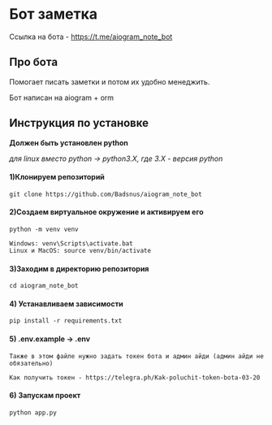# Бот заметка

Ссылка на бота - https://t.me/aiogram_note_bot

## Про бота

Помогает писать заметки и потом их удобно менеджить.

Бот написан на aiogram + orm


## Инструкция по установке

**Должен быть установлен python**

*для linux вместо python -> python3.X, где 3.X - версия python*

#### 1)Клонируем репозиторий

    git clone https://github.com/Badsnus/aiogram_note_bot

#### 2)Создаем виртуальное окружение и активируем его

    python -m venv venv

    Windows: venv\Scripts\activate.bat
    Linux и MacOS: source venv/bin/activate
    
#### 3)Заходим в директорию репозитория

    cd aiogram_note_bot

#### 4) Устанавливаем зависимости

    pip install -r requirements.txt

#### 5) .env.example -> .env

    Также в этом файле нужно задать токен бота и админ айди (админ айди не обязательно)
    
    Как получить токен - https://telegra.ph/Kak-poluchit-token-bota-03-20

#### 6) Запускам проект

    python app.py
